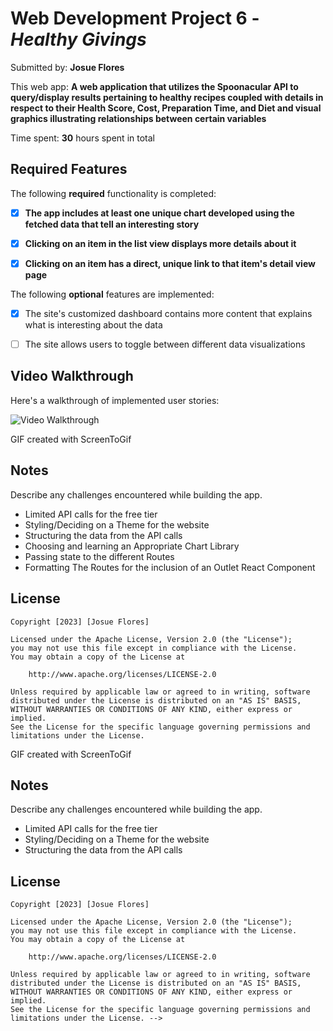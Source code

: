 # Web Development Project 6 - *Healthy Givings*

Submitted by: **Josue Flores**

This web app: **A web application that utilizes the Spoonacular API to query/display results pertaining to healthy recipes coupled with details in respect to their Health Score, Cost, Preparation Time, and Diet and visual graphics illustrating relationships between certain variables**

Time spent: **30** hours spent in total

## Required Features

The following **required** functionality is completed:

- [X] **The app includes at least one unique chart developed using the fetched data that tell an interesting story**
- [X] **Clicking on an item in the list view displays more details about it**
- [X] **Clicking on an item has a direct, unique link to that item's detail view page**


The following **optional** features are implemented:

- [X] The site's customized dashboard contains more content that explains what is interesting about the data
- [ ] The site allows users to toggle between different data visualizations


## Video Walkthrough

Here's a walkthrough of implemented user stories:

<img src= './public/Healthy-Givings-2.gif' title='Video Walkthrough' width='' alt='Video Walkthrough' />

<!-- Replace this with whatever GIF tool you used! -->
GIF created with ScreenToGif 
<!-- Recommended tools:
[Kap](https://getkap.co/) for macOS
[ScreenToGif](https://www.screentogif.com/) for Windows
[peek](https://github.com/phw/peek) for Linux. -->

## Notes

Describe any challenges encountered while building the app.

- Limited API calls for the free tier
- Styling/Deciding on a Theme for the website
- Structuring the data from the API calls
- Choosing and learning an Appropriate Chart Library
- Passing state to the different Routes
- Formatting The Routes for the inclusion of an Outlet React Component

## License

    Copyright [2023] [Josue Flores]

    Licensed under the Apache License, Version 2.0 (the "License");
    you may not use this file except in compliance with the License.
    You may obtain a copy of the License at

        http://www.apache.org/licenses/LICENSE-2.0

    Unless required by applicable law or agreed to in writing, software
    distributed under the License is distributed on an "AS IS" BASIS,
    WITHOUT WARRANTIES OR CONDITIONS OF ANY KIND, either express or implied.
    See the License for the specific language governing permissions and
    limitations under the License.





























<!-- # Web Development Project 5 - *Healthy Givings*

Submitted by: **Josue Flores**

This web app: **A web application that utilizes the Spoonacular API to query/display results pertaining to healthy recipes coupled with details in respect to their Health Score, Cost, Preparation Time, and Diet**

Time spent: *18* hours spent in total

## Required Features

The following **required** functionality is completed:

- [X] **The list displays a list of data fetched using an API call**
- [X] **Data uses the useEffect React hook and async/await syntax**
- [X] **The app dashboard includes at least three summary statistics about the data such as**
  - [X] *Total Number of Recipes*
  - [X] *Average ($) Price of Recipes*
  - [X] *Average Ready Time in Minutes*
- [X] **A search bar allows the user to search for an item in the fetched data**
- [X] **Multiple different filters (2+) allow the user to filter items in the database by specified categories**

The following **optional** features are implemented:

- [X] Multiple filters can be applied simultaneously
- [X] Filters use different input types such as a text input, a selection, or a slider
- [X] The user can enter specific bounds for filter values


## Video Walkthrough

Here's a walkthrough of implemented user stories:

<img src='./public/Healthy-Givings.gif' title='Video Walkthrough' width='' alt='Video Walkthrough' />

<!--  Imgur link - https://imgur.com/a/seQa3oe>

<!-- Replace this with whatever GIF tool you used! -->
GIF created with ScreenToGif  
<!-- Recommended tools:
[Kap](https://getkap.co/) for macOS
[ScreenToGif](https://www.screentogif.com/) for Windows
[peek](https://github.com/phw/peek) for Linux. -->

## Notes

Describe any challenges encountered while building the app.

- Limited API calls for the free tier
- Styling/Deciding on a Theme for the website
- Structuring the data from the API calls

## License

    Copyright [2023] [Josue Flores]

    Licensed under the Apache License, Version 2.0 (the "License");
    you may not use this file except in compliance with the License.
    You may obtain a copy of the License at

        http://www.apache.org/licenses/LICENSE-2.0

    Unless required by applicable law or agreed to in writing, software
    distributed under the License is distributed on an "AS IS" BASIS,
    WITHOUT WARRANTIES OR CONDITIONS OF ANY KIND, either express or implied.
    See the License for the specific language governing permissions and
    limitations under the License. -->